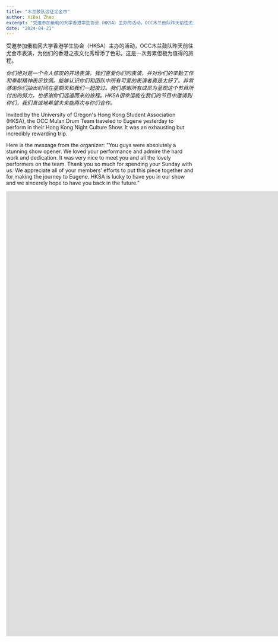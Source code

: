```yaml
---
title: "木兰鼓队远征尤金市"
author: XiBei Zhao
excerpt: "受邀参加俄勒冈大学香港学生协会（HKSA）主办的活动，OCC木兰鼓队昨天前往尤金市表演，为他们的香港之夜文化秀增添了色彩。这是一次劳累但极为值得的旅程。"
date: "2024-04-21"
---
```


受邀参加俄勒冈大学香港学生协会（HKSA）主办的活动，OCC木兰鼓队昨天前往尤金市表演，为他们的香港之夜文化秀增添了色彩。这是一次劳累但极为值得的旅程。

*你们绝对是一个令人惊叹的开场表演。我们喜爱你们的表演，并对你们的辛勤工作和奉献精神表示钦佩。能够认识你们和团队中所有可爱的表演者真是太好了。非常感谢你们抽出时间在星期天和我们一起度过。我们感谢所有成员为呈现这个节目所付出的努力，也感谢你们远道而来的旅程。HKSA很幸运能在我们的节目中邀请到你们，我们真诚地希望未来能再次与你们合作。*

Invited by the University of Oregon's Hong Kong Student Association (HKSA), the OCC Mulan Drum Team traveled to Eugene yesterday to perform in their Hong Kong Night Culture Show. It was an exhausting but incredibly rewarding trip.

Here is the message from the organizer: "You guys were absolutely a stunning show opener. We loved your performance and admire the hard work and dedication. It was very nice to meet you and all the lovely performers on the team. Thank you so much for spending your Sunday with us. We appreciate all of your members’ efforts to put this piece together and for making the journey to Eugene. HKSA is lucky to have you in our show and we sincerely hope to have you back in the future."

<iframe width="2135" height="1200" src="https://www.youtube.com/embed/dz-Fe9mF1ks" title="Mulan Drum Team Performing at UO Hong Kong Night Culture Show" frameborder="0" allow="accelerometer; autoplay; clipboard-write; encrypted-media; gyroscope; picture-in-picture; web-share" referrerpolicy="strict-origin-when-cross-origin" allowfullscreen></iframe>
